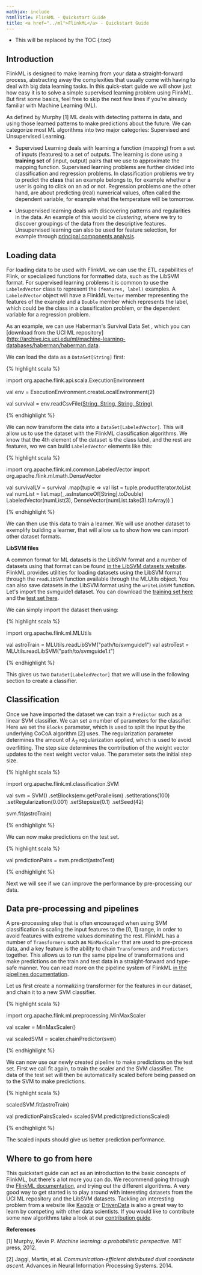 ```yaml
---
mathjax: include
htmlTitle: FlinkML - Quickstart Guide
title: <a href="../ml">FlinkML</a> - Quickstart Guide
---
```

<!--
Licensed to the Apache Software Foundation (ASF) under one
or more contributor license agreements.  See the NOTICE file
distributed with this work for additional information
regarding copyright ownership.  The ASF licenses this file
to you under the Apache License, Version 2.0 (the
"License"); you may not use this file except in compliance
with the License.  You may obtain a copy of the License at

  http://www.apache.org/licenses/LICENSE-2.0

Unless required by applicable law or agreed to in writing,
software distributed under the License is distributed on an
"AS IS" BASIS, WITHOUT WARRANTIES OR CONDITIONS OF ANY
KIND, either express or implied.  See the License for the
specific language governing permissions and limitations
under the License.
-->

* This will be replaced by the TOC
{:toc}

## Introduction

FlinkML is designed to make learning from your data a straight-forward process, abstracting away
the complexities that usually come with having to deal with big data learning tasks. In this
quick-start guide we will show just how easy it is to solve a simple supervised learning problem
using FlinkML. But first some basics, feel free to skip the next few lines if you're already
familiar with Machine Learning (ML).

As defined by Murphy [1] ML deals with detecting patterns in data, and using those
learned patterns to make predictions about the future. We can categorize most ML algorithms into
two major categories: Supervised and Unsupervised Learning.

* Supervised Learning deals with learning a function (mapping) from a set of inputs
(features) to a set of outputs. The learning is done using a __training set__ of (input,
output) pairs that we use to approximate the mapping function. Supervised learning problems are
further divided into classification and regression problems. In classification problems we try to
predict the __class__ that an example belongs to, for example whether a user is going to click on
an ad or not. Regression problems one the other hand, are about predicting (real) numerical 
values, often called the dependent variable, for example what the temperature will be tomorrow.

* Unsupervised learning deals with discovering patterns and regularities in the data. An example
of this would be *clustering*, where we try to discover groupings of the data from the
descriptive features. Unsupervised learning can also be used for feature selection, for example
through [principal components analysis](https://en.wikipedia.org/wiki/Principal_component_analysis).

## Loading data

For loading data to be used with FlinkML we can use the ETL capabilities of Flink, or specialized
functions for formatted data, such as the LibSVM format. For supervised learning problems it is
common to use the `LabeledVector` class to represent the `(features, label)` examples. A `LabeledVector`
object will have a FlinkML `Vector` member representing the features of the example and a `Double`
member which represents the label, which could be the class in a classification problem, or the dependent
variable for a regression problem.

As an example, we can use Haberman's Survival Data Set , which you can
[download from the UCI ML repository](http://archive.ics.uci.edu/ml/machine-learning-databases/haberman/haberman.data.

We can load the data as a `DataSet[String]` first:

{% highlight scala %}

import org.apache.flink.api.scala.ExecutionEnvironment

val env = ExecutionEnvironment.createLocalEnvironment(2)

val survival = env.readCsvFile[(String, String, String, String)]("/path/to/haberman.data")

{% endhighlight %}

We can now transform the data into a `DataSet[LabeledVector]`. This will allow us to use the
dataset with the FlinkML classification algorithms. We know that the 4th element of the dataset
is the class label, and the rest are features, wo we can build `LabeledVector` elements like this:

{% highlight scala %}

import org.apache.flink.ml.common.LabeledVector
import org.apache.flink.ml.math.DenseVector

val survivalLV = survival
  .map{tuple =>
    val list = tuple.productIterator.toList
    val numList = list.map(_.asInstanceOf[String].toDouble)
    LabeledVector(numList(3), DenseVector(numList.take(3).toArray))
  }

{% endhighlight %}

We can then use this data to train a learner. We will use another dataset to exemplify building a
learner, that will allow us to show how we can import other dataset formats.

**LibSVM files**

A common format for ML datasets is the LibSVM format and a number of datasets using that format can be
found [in the LibSVM datasets website](http://www.csie.ntu.edu.tw/~cjlin/libsvmtools/datasets/). FlinkML provides utilities for loading
datasets using the LibSVM format through the `readLibSVM` function available through the MLUtils object.
You can also save datasets in the LibSVM format using the `writeLibSVM` function.
Let's import the svmguide1 dataset. You can download the 
[training set here](http://www.csie.ntu.edu.tw/~cjlin/libsvmtools/datasets/binary/svmguide1)
and the [test set here](http://www.csie.ntu.edu.tw/~cjlin/libsvmtools/datasets/binary/svmguide1.t).

We can simply import the dataset then using:

{% highlight scala %}

import org.apache.flink.ml.MLUtils

val astroTrain = MLUtils.readLibSVM("path/to/svmguide1")
val astroTest = MLUtils.readLibSVM("path/to/svmguide1.t")

{% endhighlight %}

This gives us two `DataSet[LabeledVector]` that we will use in the following section to create a 
classifier.

## Classification

Once we have imported the dataset we can train a `Predictor` such as a linear SVM classifier.
We can set a number of parameters for the classifier. Here we set the `Blocks` parameter,
which is used to split the input by the underlying CoCoA algorithm [2] uses. The regularization
parameter determines the amount of $\lambda_2$ regularization applied, which is used
to avoid overfitting. The step size determines the contribution of the weight vector updates to 
the next weight vector value. The parameter sets the initial step size.

{% highlight scala %}

import org.apache.flink.ml.classification.SVM

val svm = SVM()
  .setBlocks(env.getParallelism)
  .setIterations(100)
  .setRegularization(0.001)
  .setStepsize(0.1)
  .setSeed(42)

svm.fit(astroTrain)

{% endhighlight %}

We can now make predictions on the test set.

{% highlight scala %}

val predictionPairs = svm.predict(astroTest)

{% endhighlight %}

Next we will see if we can improve the performance by pre-processing our data.

## Data pre-processing and pipelines

A pre-processing step that is often encouraged when using SVM classification is scaling
the input features to the [0, 1] range, in order to avoid features with extreme values dominating the rest.
FlinkML has a number of `Transformers` such as `MinMaxScaler` that are used to pre-process data, 
and a key feature is the ability to chain `Transformers` and `Predictors` together. This allows 
us to run the same pipeline of transformations and make predictions on the train and test data in
a straight-forward and type-safe manner. You can read more on the pipeline system of FlinkML
[in the pipelines documentation](pipelines.html).

Let us first create a normalizing transformer for the features in our dataset, and chain it to a 
new SVM classifier.

{% highlight scala %}

import org.apache.flink.ml.preprocessing.MinMaxScaler

val scaler = MinMaxScaler()

val scaledSVM = scaler.chainPredictor(svm)

{% endhighlight %}

We can now use our newly created pipeline to make predictions on the test set. 
First we call fit again, to train the scaler and the SVM classifier.
The data of the test set will then be automatically scaled before being passed on to the SVM to 
make predictions.

{% highlight scala %}

scaledSVM.fit(astroTrain)

val predictionPairsScaled= scaledSVM.predict(predictionsScaled)

{% endhighlight %}

The scaled inputs should give us better prediction performance.

## Where to go from here

This quickstart guide can act as an introduction to the basic concepts of FlinkML, but there's a lot
more you can do.
We recommend going through the [FlinkML documentation](index.html), and trying out the different
algorithms.
A very good way to get started is to play around with interesting datasets from the UCI ML 
repository and the LibSVM datasets.
Tackling an interesting problem from a website like [Kaggle](https://www.kaggle.com) or 
[DrivenData](http://www.drivendata.org/) is also a great way to learn by competing with other 
data scientists.
If you would like to contribute some new algorithms take a look at our 
[contribution guide](contribution_guide.html).

**References**

[1] Murphy, Kevin P. *Machine learning: a probabilistic perspective.* MIT press, 2012.

[2] Jaggi, Martin, et al. *Communication-efficient distributed dual coordinate ascent.* 
Advances in Neural Information Processing Systems. 2014.
